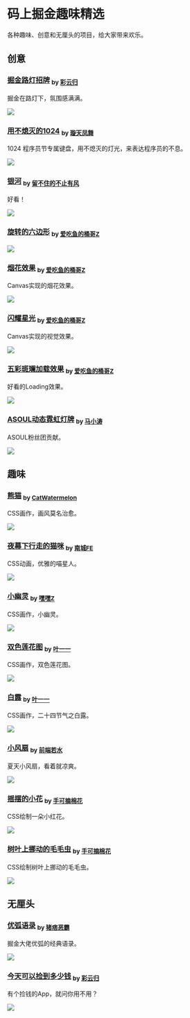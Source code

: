 # 码上掘金趣味精选

各种趣味、创意和无厘头的项目，给大家带来欢乐。

## 创意

### [掘金路灯招牌](https://code.juejin.cn/pen/7145274940579643430) <sub> by [彩云归](https://juejin.cn/user/4116215813642285)</sub>

掘金在路灯下，氛围感满满。

![](https://p3-juejin.byteimg.com/tos-cn-i-k3u1fbpfcp/5308704620e44efb954b64cb65302bca~tplv-k3u1fbpfcp-no-mark:400:400:400:0.awebp?)

### [用不熄灭的1024](https://code.juejin.cn/pen/7158879461859917837) <sub> by [璇天凤舞](https://juejin.cn/user/1209898758320840)</sub>

1024 程序员节专属键盘，用不熄灭的灯光，来表达程序员的不息。

![](https://p1-juejin.byteimg.com/tos-cn-i-k3u1fbpfcp/f89b760ea36e48ee9bc5b79886150551~tplv-k3u1fbpfcp-no-mark:400:400:400:0.awebp?)

### [银河](https://code.juejin.cn/pen/7127840385564409895) <sub> by [留不住的不止有风](https://juejin.cn/user/694547077147485) </sub>

好看！

![](https://p3-juejin.byteimg.com/tos-cn-i-k3u1fbpfcp/887128734b2f473aa2c4b6a351766628~tplv-k3u1fbpfcp-no-mark:400:400:400:0.awebp?)

### [旋转的六边形](https://code.juejin.cn/pen/7152711992568987656) <sub> by [爱吃鱼的桶哥Z](https://juejin.cn/user/1275089219770840)</sub>
  
![](https://p1-juejin.byteimg.com/tos-cn-i-k3u1fbpfcp/1c5114447e274c1eaabbb0a8de7a5325~tplv-k3u1fbpfcp-no-mark:400:400:400:0.awebp?)

### [烟花效果](https://code.juejin.cn/pen/7148811030594846735) <sub> by [爱吃鱼的桶哥Z](https://juejin.cn/user/1275089219770840)</sub>

Canvas实现的烟花效果。

![](https://p6-juejin.byteimg.com/tos-cn-i-k3u1fbpfcp/2a7c855333e748b89abd78fcb0f89f8b~tplv-k3u1fbpfcp-no-mark:400:400:400:0.awebp?)

### [闪耀星光](https://code.juejin.cn/pen/7148786958607581195) <sub> by [爱吃鱼的桶哥Z](https://juejin.cn/user/1275089219770840)</sub>

Canvas实现的视觉效果。

![](https://p9-juejin.byteimg.com/tos-cn-i-k3u1fbpfcp/3e15f05bb0e74b168a2189f53ab3a7bc~tplv-k3u1fbpfcp-no-mark:400:400:400:0.awebp?)

### [五彩斑斓加载效果](https://code.juejin.cn/pen/7140845026069708807) <sub> by [爱吃鱼的桶哥Z](https://juejin.cn/user/1275089219770840)</sub>

好看的Loading效果。

![](https://p6-juejin.byteimg.com/tos-cn-i-k3u1fbpfcp/d97f04e31adf477da338d07add9aa96c~tplv-k3u1fbpfcp-no-mark:400:400:400:0.awebp?)

### [ASOUL动态霓虹灯牌](https://code.juejin.cn/pen/7155398124578537504) <sub> by [马小涛](https://juejin.cn/user/1042775507474375)</sub>

ASOUL粉丝团贡献。

![](https://p6-juejin.byteimg.com/tos-cn-i-k3u1fbpfcp/a32f9086e62e455ea2fc28d352067ae8~tplv-k3u1fbpfcp-no-mark:400:400:400:0.awebp?)

## 趣味

### [熊猫](https://code.juejin.cn/pen/7143951928383406093) <sub> by [CatWatermelon](https://juejin.cn/user/3280598430652264)</sub>

CSS画作，画风莫名治愈。

![](https://p9-juejin.byteimg.com/tos-cn-i-k3u1fbpfcp/feab489e489e445180cfef82fb156702~tplv-k3u1fbpfcp-no-mark:400:400:400:0.awebp?)

### [夜幕下行走的猫咪](https://code.juejin.cn/pen/7100867463071399972) <sub> by [南城FE](https://juejin.cn/user/3378115131237863)</sub>

CSS动画，优雅的喵星人。

![](https://p6-juejin.byteimg.com/tos-cn-i-k3u1fbpfcp/2948f347bd894a02b4e04e8f110a28ff~tplv-k3u1fbpfcp-no-mark:400:400:400:0.awebp?)

### [小幽灵](https://code.juejin.cn/pen/7143221622135062535) <sub> by [嘿嘿Z](https://juejin.cn/user/219558054997710)</sub>

CSS画作，小幽灵。

![](https://p3-juejin.byteimg.com/tos-cn-i-k3u1fbpfcp/417335cb05394639809bc91481336f6c~tplv-k3u1fbpfcp-no-mark:400:400:400:0.awebp?)

### [双色莲花图](https://code.juejin.cn/pen/7127680399345451022) <sub> by [叶一一](https://juejin.cn/user/70822370479901)</sub>

CSS画作，双色莲花图。

![](https://p9-juejin.byteimg.com/tos-cn-i-k3u1fbpfcp/996dc78514f542129cb0081fa24b1aa4~tplv-k3u1fbpfcp-no-mark:400:400:400:0.awebp?)

### [白露](https://code.juejin.cn/pen/7143489417259270177) <sub> by [叶一一](https://juejin.cn/user/70822370479901)</sub>

CSS画作，二十四节气之白露。

![](https://p9-juejin.byteimg.com/tos-cn-i-k3u1fbpfcp/47061e20d9e84950b779ea38d81bd3a1~tplv-k3u1fbpfcp-no-mark:400:400:400:0.awebp?)

### [小风扇](https://code.juejin.cn/pen/7102268763206058020) <sub> by [前端若水](https://juejin.cn/user/3526889034487943)</sub>

夏天小风扇，看着就凉爽。

![](https://p3-juejin.byteimg.com/tos-cn-i-k3u1fbpfcp/5b241d9bcbf244f490ba504bece9592c~tplv-k3u1fbpfcp-no-mark:400:400:400:0.awebp?)

### [摇摆的小花](https://code.juejin.cn/pen/7087517941817835557) <sub> by [手可摘棉花](https://juejin.cn/user/1820446987402632)</sub>

CSS绘制一朵小红花。

![](https://p9-juejin.byteimg.com/tos-cn-i-k3u1fbpfcp/2a99bcd9029b433f828ab71de949fca5~tplv-k3u1fbpfcp-no-mark:400:400:400:0.awebp?)

### [树叶上挪动的毛毛虫](https://code.juejin.cn/pen/7087018381596950541) <sub> by [手可摘棉花](https://juejin.cn/user/1820446987402632)</sub>

CSS绘制树叶上挪动的毛毛虫。

![](https://p1-juejin.byteimg.com/tos-cn-i-k3u1fbpfcp/9acb80e02e8b44059d5eb44c6b50f564~tplv-k3u1fbpfcp-no-mark:400:400:400:0.awebp?)

## 无厘头

### [优弧语录](https://code.juejin.cn/pen/7140055948436963336) <sub> by [猪痞恶霸](https://juejin.cn/user/431430802343479)</sub>

掘金大佬优弧的经典语录。

![](https://p9-juejin.byteimg.com/tos-cn-i-k3u1fbpfcp/71d8cbd1a097498d8fe54f401992cf46~tplv-k3u1fbpfcp-no-mark:400:400:400:0.awebp?)

### [今天可以捡到多少钱](https://code.juejin.cn/pen/7128772814219247629) <sub> by [彩云归](https://juejin.cn/user/4116215813642285)</sub>

有个捡钱的App，就问你用不用？

![](https://p6-juejin.byteimg.com/tos-cn-i-k3u1fbpfcp/df174d53e9f74bc682f00ccc288d94d9~tplv-k3u1fbpfcp-no-mark:400:400:400:0.awebp?)

